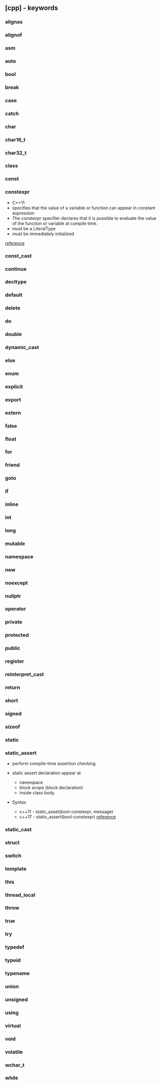 ## [cpp] - keywords

### alignas

### alignof

### asm

### auto

### bool

### break

### case

### catch


### char


### char16_t


### char32_t


### class


### const


### constexpr
* C++11
* specifies that the value of a variable or function can appear in constant expression
* The constexpr specifier declares that it is possible to evaluate the value of the function or variable at compile time.
* must be a LiteralType
* must be immediately initialized

[reference](https://en.cppreference.com/w/cpp/language/constexpr)
### const_cast


### continue


### decltype


### default


### delete


### do


### double


### dynamic_cast


### else


### enum


### explicit


### export


### extern


### false


### float


### for


### friend


### goto


### if


### inline


### int


### long


### mutable


### namespace


### new


### noexcept


### nullptr


### operator


### private


### protected


### public


### register


### reinterpret_cast


### return


### short


### signed


### sizeof


### static


### static_assert
* perform compile-time assertion checking
* static assert declaration appear at
    - namespace
    - block scope (block declaration)
    - inside class body

* Syntax
    * c++11 - static_asset(bool-constexpr, message)
    * c++17 - static_assert(bool-constexpr)
[reference](https://en.cppreference.com/w/cpp/language/static_assert)
### static_cast


### struct


### switch


### template


### this


### thread_local


### throw


### true


### try


### typedef


### typeid


### typename


### union


### unsigned


### using


### virtual


### void


### volatile


### wchar_t


### while


